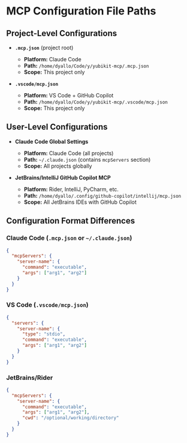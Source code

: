 # MCP Configuration File Paths

## Project-Level Configurations

- **`.mcp.json`** (project root)
  - **Platform:** Claude Code
  - **Path:** `/home/dyallo/Code/y/yubikit-mcp/.mcp.json`
  - **Scope:** This project only

- **`.vscode/mcp.json`**
  - **Platform:** VS Code + GitHub Copilot
  - **Path:** `/home/dyallo/Code/y/yubikit-mcp/.vscode/mcp.json`
  - **Scope:** This project only

## User-Level Configurations

- **Claude Code Global Settings**
  - **Platform:** Claude Code (all projects)
  - **Path:** `~/.claude.json` (contains `mcpServers` section)
  - **Scope:** All projects globally

- **JetBrains/IntelliJ GitHub Copilot MCP**
  - **Platform:** Rider, IntelliJ, PyCharm, etc.
  - **Path:** `/home/dyallo/.config/github-copilot/intellij/mcp.json`
  - **Scope:** All JetBrains IDEs with GitHub Copilot

## Configuration Format Differences

### Claude Code (`.mcp.json` or `~/.claude.json`)
```json
{
  "mcpServers": {
    "server-name": {
      "command": "executable",
      "args": ["arg1", "arg2"]
    }
  }
}
```

### VS Code (`.vscode/mcp.json`)
```json
{
  "servers": {
    "server-name": {
      "type": "stdio",
      "command": "executable",
      "args": ["arg1", "arg2"]
    }
  }
}
```

### JetBrains/Rider
```json
{
  "mcpServers": {
    "server-name": {
      "command": "executable",
      "args": ["arg1", "arg2"],
      "cwd": "/optional/working/directory"
    }
  }
}
```
